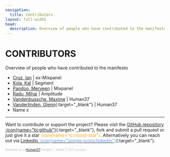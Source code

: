 ```yaml
---
navigation:
  title: Contributors
layout: full-width
head:
  description: Overview of people who have contributed to the manifesto.
---
```


# CONTRIBUTORS

Overview of people who have contributed to the manifesto

- [Cruz, Ian](https://www.linkedin.com/in/ianagcruz/) | ex-Mixpanel
- [Kola, Kal](https://www.linkedin.com/in/kal-kola/) | Segment
- [Pandoo, Merveen](https://www.linkedin.com/in/merveen-pandoo/x) | Mixpanel
- [Radu, Mihai](https://www.linkedin.com/in/mgradu/) | Amplitude
- [Vandenbussche, Maxime](https://www.linkedin.com/in/maxime-vandenbussche-bb852365/) | Human37
- [Vanderlinden, Glenn](https://www.linkedin.com/in/glennvanderlinden/){:target="\_blank"} | Human37
- Name x

---

Want to contribute or support the project?
Please visit the [GitHub repository :icon{name="bi:github"}](https://github.com/glnv/SAM-markdown){:target="\_blank"}, fork and submit a pull request or just give it a star<span style="color: orange"> :icon{name="ic:round-star"}</span>.
Alternatively you can reach out via [Linkedin <span style="color: CornflowerBlue"> :icon{name="simple-icons:linkedin"}</span>](https://www.linkedin.com/in/glennvanderlinden/){:target="\_blank"}.

<span style="color:silver;;font-size:10px"> Realised as a [Human37](https://human37.com){:target="\_blank"} 20% project.</span>
